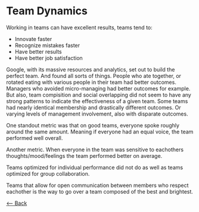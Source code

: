 # Team Dynamics

Working in teams can have excellent results, teams tend to:

- Innovate faster
- Recognize mistakes faster
- Have better results
- Have better job satisfaction

Google, with its massive resources and analytics, set out to build the perfect team. And found all sorts of things. People who ate together, or rotated eating with various people in their team had better outcomes. Managers who avoided micro-managing had better outcomes for example. But also, team compisition and social overlapping did not seem to have any strong patterns to indicate the effectiveness of a given team. Some teams had nearly identical membership and drastically different outcomes. Or varying levels of management involvement, also with disparate outcomes.

One standout metric was that on good teams, everyone spoke roughly around the same amount. Meaning if everyone had an equal voice, the team performed well overall.

Another metric. When everyone in the team was sensitive to eachothers thoughts/mood/feelings the team performed better on average.

Teams optimized for individual performance did not do as well as teams optimized for group collaboration.

Teams that allow for open communication between members who respect eachother is the way to go over a team composed of the best and brightest.

[<-- Back](../README.md)
